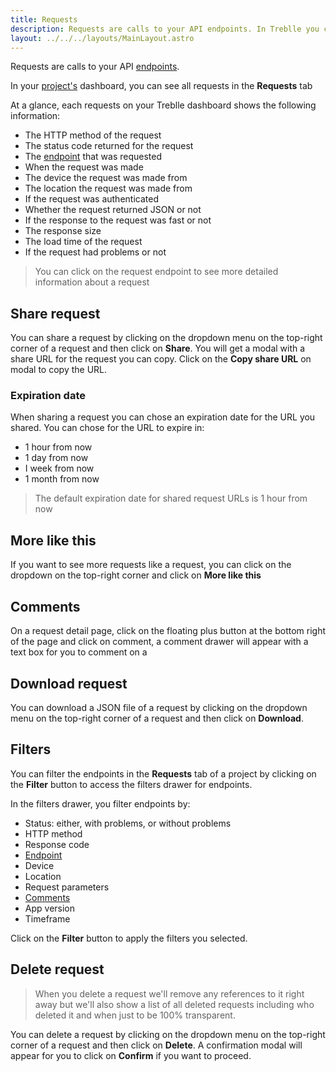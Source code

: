 ```yaml
---
title: Requests
description: Requests are calls to your API endpoints. In Treblle you can find requests made to your API in the Requests tab of your project's dashboard
layout: ../../../layouts/MainLayout.astro
---
```


Requests are calls to your API [endpoints](/en/dashboard/endpoints).

In your [project's](/en/dashboard/projects) dashboard, you can see all requests in the **Requests** tab

At a glance, each requests on your Treblle dashboard shows the following information:

* The HTTP method of the request
* The status code returned for the request
* The [endpoint](/en/dashboard/endpoints) that was requested
* When the request was made
* The device the request was made from
* The location the request was made from
* If the request was authenticated
* Whether the request returned JSON or not
* If the response to the request was fast or not
* The response size
* The load time of the request
* If the request had problems or not

> You can click on the request endpoint to see more detailed information about a request

## Share request
You can share a request by clicking on the dropdown menu on the top-right corner of a request and then click on **Share**. You will get a modal with a share URL for the request you can copy. Click on the **Copy share URL** on modal to copy the URL.

### Expiration date
When sharing a request you can chose an expiration date for the URL you shared. You can chose for the URL to expire in:

* 1 hour from now
* 1 day from now
* I week from now
* 1 month from now

> The default expiration date for shared request URLs is 1 hour from now

## More like this
If you want to see more requests like a request, you can click on the dropdown on the top-right corner and click on **More like this**

## Comments
On a request detail page, click on the floating plus button at the bottom right of the page and click on comment, a comment drawer will appear with a text box for you to comment on a

## Download request
You can download a JSON file of a request by clicking on the dropdown menu on the top-right corner of a request and then click on **Download**.

## Filters
You can filter the endpoints in the **Requests** tab of a project by clicking on the **Filter** button to access the filters drawer for endpoints.

In the filters drawer, you filter endpoints by:

* Status: either, with problems, or without problems
* HTTP method
* Response code
* [Endpoint](/en/dashboard/endpoints)
* Device
* Location
* Request parameters
* [Comments](/en/dashboard/requests#comments)
* App version
* Timeframe

Click on the **Filter** button to apply the filters you selected.

## Delete request
> When you delete a request we'll remove any references to it right away but we'll also show a list of all deleted requests including who deleted it and when just to be 100% transparent.

You can delete a request by clicking on the dropdown menu on the top-right corner of a request and then click on **Delete**. A confirmation modal will appear for you to click on **Confirm** if you want to proceed.
